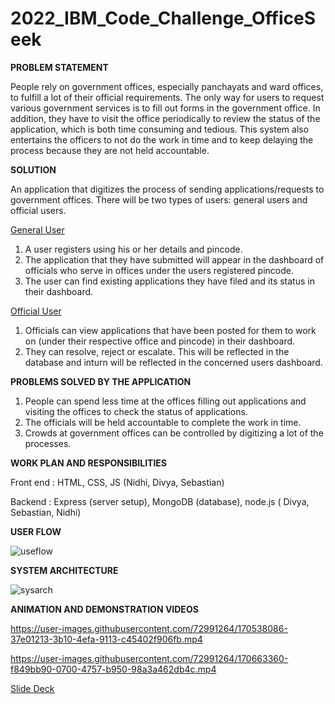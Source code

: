 # 2022_IBM_Code_Challenge_OfficeSeek

**PROBLEM STATEMENT**

People rely on government offices, especially panchayats and ward offices, to fulfill a lot of their official requirements. The only way for users to request various government services is to fill out forms in the government office. In addition, they have to visit the office periodically to review the status of the application, which is both time consuming and tedious. This system also entertains the officers to not do the work in time and to keep delaying the process because they are not held accountable.

**SOLUTION**

An application that digitizes the process of sending applications/requests to government offices.
There will be two types of users: general users and official users.

<ins>General User</ins>

1. A user registers using his or her details and pincode.
2. The application that they have submitted will appear in the dashboard of officials who serve in offices under the users registered pincode.
3. The user can find existing applications they have filed and its status in their dashboard.

<ins>Official User</ins>

1. Officials can view applications that have been posted for them to work on (under their respective office and pincode) in their dashboard.
2. They can resolve, reject or escalate. This will be reflected in the database and inturn will be reflected in the concerned users dashboard.

**PROBLEMS SOLVED BY THE APPLICATION**

1. People can spend less time at the offices filling out applications and visiting the offices to check the status of applications.
2. The officials will be held accountable to complete the work in time.
3. Crowds at government offices can be controlled by digitizing a lot of the processes.

**WORK PLAN AND RESPONSIBILITIES**

Front end : HTML, CSS, JS (Nidhi, Divya, Sebastian)

Backend : Express (server setup), MongoDB (database), node.js ( Divya, Sebastian, Nidhi)

**USER FLOW**

![useflow](https://user-images.githubusercontent.com/106172367/170689100-86d44850-877e-4365-832e-7076bd853868.jpeg)


**SYSTEM ARCHITECTURE**

![sysarch](https://user-images.githubusercontent.com/106172367/170689123-c2a8f5f3-3822-43bb-916b-4006b8e2ece4.jpeg)


**ANIMATION AND DEMONSTRATION VIDEOS**

https://user-images.githubusercontent.com/72991264/170538086-37e01213-3b10-4efa-9113-c45402f906fb.mp4



https://user-images.githubusercontent.com/72991264/170663360-f849bb90-0700-4757-b950-98a3a462db4c.mp4

[Slide Deck]([https://www.google.com](https://docs.google.com/presentation/d/1jvzoAVM6kF4OWTHY-MbE0aiJVclyzsuBMWLxo5f87uo/edit?usp=sharing))

